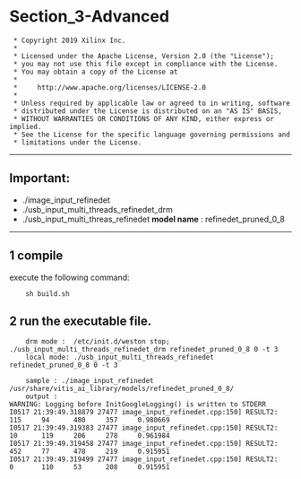 # Section_3-Advanced
```
 * Copyright 2019 Xilinx Inc.
 *
 * Licensed under the Apache License, Version 2.0 (the "License");
 * you may not use this file except in compliance with the License.
 * You may obtain a copy of the License at
 *
 *     http://www.apache.org/licenses/LICENSE-2.0
 *
 * Unless required by applicable law or agreed to in writing, software
 * distributed under the License is distributed on an "AS IS" BASIS,
 * WITHOUT WARRANTIES OR CONDITIONS OF ANY KIND, either express or implied.
 * See the License for the specific language governing permissions and
 * limitations under the License.
 ```
 ---
## Important:
-  ./image_input_refinedet
-  ./usb_input_multi_threads_refinedet_drm
-  ./usb_input_multi_threas_refinedet
**model name** :    refinedet_pruned_0_8
---
## 1 compile

execute the following command:

        sh build.sh

## 2 run the executable file.
```    
    drm mode :  /etc/init.d/weston stop; ./usb_input_multi_threads_refinedet_drm refinedet_pruned_0_8 0 -t 3
    local mode: ./usb_input_multi_threads_refinedet refinedet_pruned_0_8 0 -t 3
   
    sample : ./image_input_refinedet /usr/share/vitis_ai_library/models/refinedet_pruned_0_8/
    output : 
WARNING: Logging before InitGoogleLogging() is written to STDERR
I0517 21:39:49.318879 27477 image_input_refinedet.cpp:150] RESULT2:     115     94      480     357     0.980669
I0517 21:39:49.319383 27477 image_input_refinedet.cpp:150] RESULT2:     10      119     206     278     0.961984
I0517 21:39:49.319458 27477 image_input_refinedet.cpp:150] RESULT2:     452     77      478     219     0.915951
I0517 21:39:49.319499 27477 image_input_refinedet.cpp:150] RESULT2:     0       110     53      208     0.915951
```
   
